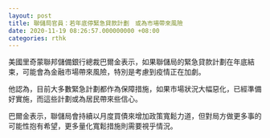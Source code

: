 ```yaml
---
layout: post
title: 聯儲局官員：若年底停緊急貸款計劃　或為市場帶來風險
date: 2020-11-19 08:26:57.000000000 +08:00
categories: rthk
---
```


美國里奇蒙聯邦儲備銀行總裁巴爾金表示，如果聯儲局的緊急貸款計劃在年底結束，可能會為金融市場帶來風險，特別是考慮到疫情正在加劇。

他認為，目前大多數緊急計劃都作為保障措施，如果市場狀況大幅惡化，已經準備好實施，而這些計劃或為居民帶來些信心。

巴爾金表示，聯儲局會持續以月度買債來增加政策寬鬆力道，但對局方做更多事的可能性抱有希望，更多量化寬鬆措施則需要視乎情況。
